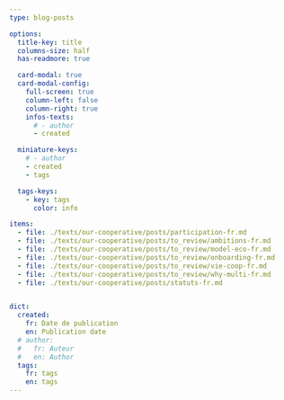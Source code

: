 ```yaml
---
type: blog-posts

options:
  title-key: title
  columns-size: half
  has-readmore: true

  card-modal: true
  card-modal-config:
    full-screen: true
    column-left: false
    column-right: true
    infos-texts: 
      # - author
      - created

  miniature-keys: 
    # - author
    - created
    - tags

  tags-keys: 
    - key: tags
      color: info

items:
  - file: ./texts/our-cooperative/posts/participation-fr.md
  - file: ./texts/our-cooperative/posts/to_review/ambitions-fr.md
  - file: ./texts/our-cooperative/posts/to_review/model-eco-fr.md
  - file: ./texts/our-cooperative/posts/to_review/onboarding-fr.md
  - file: ./texts/our-cooperative/posts/to_review/vie-coop-fr.md
  - file: ./texts/our-cooperative/posts/to_review/why-multi-fr.md
  - file: ./texts/our-cooperative/posts/statuts-fr.md


dict:
  created:
    fr: Date de publication
    en: Publication date
  # author:
  #   fr: Auteur
  #   en: Author
  tags:
    fr: tags
    en: tags
---
```

